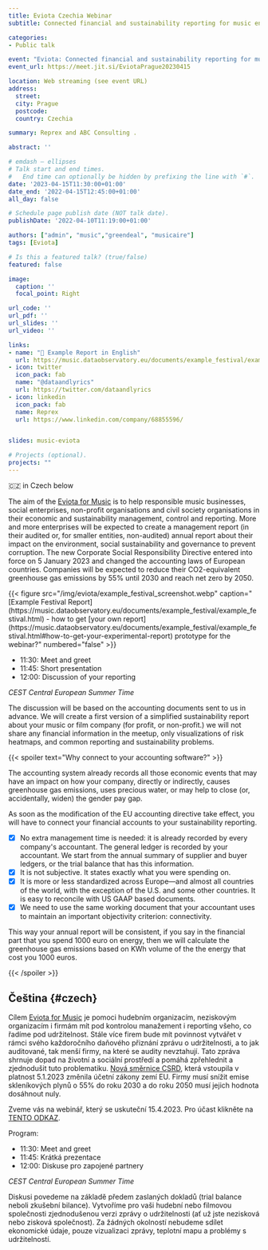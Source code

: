 ```yaml
---
title: Eviota Czechia Webinar
subtitle: Connected financial and sustainability reporting for music enterprises

categories:
- Public talk

event: "Eviota: Connected financial and sustainability reporting for music enterprises 🇨🇿  " 
event_url: https://meet.jit.si/EviotaPrague20230415

location: Web streaming (see event URL)
address:
  street: 
  city: Prague
  postcode: 
  country: Czechia

summary: Reprex and ABC Consulting .

abstract: ''

# emdash — ellipses  
# Talk start and end times.
#   End time can optionally be hidden by prefixing the line with `#`.
date: '2023-04-15T11:30:00+01:00'
date_end: '2022-04-15T12:45:00+01:00'
all_day: false

# Schedule page publish date (NOT talk date).
publishDate: '2022-04-10T11:19:00+01:00'

authors: ["admin", "music","greendeal", "musicaire"]
tags: [Eviota]

# Is this a featured talk? (true/false)
featured: false

image:
  caption: ''
  focal_point: Right

url_code: ''
url_pdf: ''
url_slides: ''
url_video: ''

links:
- name: "📖 Example Report in English"
  url: https://music.dataobservatory.eu/documents/example_festival/example_festival.html
- icon: twitter
  icon_pack: fab
  name: "@dataandlyrics"
  url: https://twitter.com/dataandlyrics
- icon: linkedin
  icon_pack: fab
  name: Reprex
  url: https://www.linkedin.com/company/68855596/


slides: music-eviota

# Projects (optional).
projects: ""
---
```


🇨🇿 in Czech below 


The aim of the [Eviota for Music](/project/musiceviota/) is to help responsible music businesses, social enterprises, non-profit organisations and civil society organisations in their economic and sustainability management, control and reporting. More and more enterprises will be expected to create a management report (in their audited or, for smaller entities, non-audited) annual report about their impact on the environment, social sustainability and governance to prevent corruption. The new Corporate Social Responsibility Directive entered into force on 5 January 2023 and changed the accounting laws of European countries.  Companies will be expected to reduce their CO2-equivalent greenhouse gas emissions by 55% until 2030 and reach net zero by 2050. 

<td style="text-align: center;">{{< figure src="/img/eviota/example_festival_screenshot.webp" caption="[Example Festival Report](https://music.dataobservatory.eu/documents/example_festival/example_festival.html) - how to get [your own report](https://music.dataobservatory.eu/documents/example_festival/example_festival.html#how-to-get-your-experimental-report) prototype for the webinar?" numbered="false" >}}</td>

- 11:30: Meet and greet
- 11:45: Short presentation 
- 12:00: Discussion of your reporting

*CEST Central European Summer Time*

The discussion will be based on the accounting documents sent to us in advance. We will create a first version of a simplified sustainability report about your music or film company (for profit, or non-profit.) we will not share any financial information in the meetup, only visualizations of risk heatmaps, and common reporting and sustainability problems.

{{< spoiler text="Why connect to your accounting software?" >}}

The accounting system already records all those economic events that may have an impact on how your company, directly or indirectly, causes greenhouse gas emissions, uses precious water, or may help to close (or, accidentally, widen) the gender pay gap. 

As soon as the modification of the EU accounting directive take effect, you will have to connect your financial accounts to your sustainability reporting.

- [x] No extra management time is needed: it is already recorded by every company's accountant. The general ledger is recorded by your accountant. We start from the annual summary of supplier and buyer ledgers, or the trial balance that has this information.
- [x] It is not subjective.  It states exactly what you were spending on.
- [x] It is more or less standardized across Europe—and almost all countries of the world, with the exception of the U.S. and some other countries. It is easy to reconcile with US GAAP based documents.
- [x] We need to use the same working document that your accountant uses to maintain an important objectivity criterion: connectivity. 

This way your annual report will be consistent, if you say in the financial part that you spend 1000 euro on energy, then we will calculate the greenhouse gas emissions based on KWh volume of the the energy that cost you 1000 euros.

{{< /spoiler >}}

## Čeština {#czech}

Cílem [Eviota for Music](https://reprex.nl/project/musiceviota/) je pomoci hudebním organizacím, neziskovým organizacím i firmám mít pod kontrolou manažement i reporting všeho, co řadíme pod udržitelnost. Stále více firem bude mít povinnost vytvářet v rámci svého každoročního daňového přiznání zprávu o udržitelnosti, a to jak auditované, tak menší firmy, na které se audity nevztahují. Tato zpráva shrnuje dopad na životní a sociální prostředí a pomáhá zpřehlednit a zjednodušit tuto problematiku. [Nová směrnice CSRD](https://csrd.cz/co-je-csrd/?gclid=CjwKCAjwitShBhA6EiwAq3RqAyqL5OHuGsZwAICAJ1ueC484eD718JZytrfVl6neiC-vWtdfgPXHhhoCD_YQAvD_BwE), která vstoupila v platnost 5.1.2023 změnila účetní zákony zemí EU. Firmy musí snížit emise skleníkových plynů o 55% do roku 2030 a do roku 2050 musí jejich hodnota dosáhnout nuly. 

Zveme vás na webinář, který se uskuteční 15.4.2023. Pro účast klikněte na [TENTO ODKAZ](https://meet.jit.si/EviotaPrague20230415).

Program:

-	11:30: Meet and greet
-	11:45: Krátká prezentace 
-	12:00: Diskuse pro zapojené partnery 

*CEST Central European Summer Time*

Diskusi povedeme na základě předem zaslaných dokladů (trial balance neboli zkušební bilance). Vytvoříme pro vaši hudební nebo filmovou společnosti zjednodušenou verzi zprávy o udržitelnosti (ať už jste nezisková nebo zisková společnost). Za žádných okolností nebudeme sdílet ekonomické údaje, pouze vizualizaci zprávy, teplotní mapu a problémy s udržitelností. 


